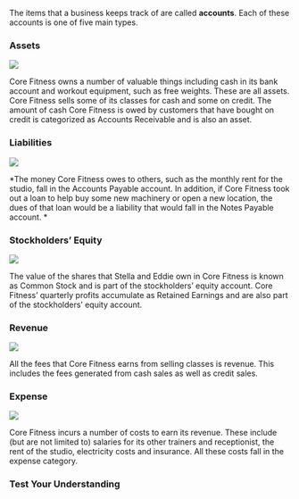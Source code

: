 The items that a business keeps track of are called **accounts**. Each of these accounts is one of five main types.

### Assets

![](./Chapter_1_Introduction_to_business_and_accounting_concepts/media/02_Accounts/image1.png)

Core Fitness owns a number of valuable things including cash in its bank account and workout equipment, such as free weights. These are all assets. Core Fitness sells some of its classes for cash and some on credit. The amount of cash Core Fitness is owed by customers that have bought on credit is categorized as Accounts Receivable and is also an asset.

### Liabilities

![](./Chapter_1_Introduction_to_business_and_accounting_concepts/media/02_Accounts/image2.png)

*The money Core Fitness owes to others, such as the monthly rent for the studio, fall in the Accounts Payable account. In addition, if Core Fitness took out a loan to help buy some new machinery or open a new location, the dues of that loan would be a liability that would fall in the Notes Payable account. *

### Stockholders’ Equity

![](./Chapter_1_Introduction_to_business_and_accounting_concepts/media/02_Accounts/image3.png)

The value of the shares that Stella and Eddie own in Core Fitness is known as Common Stock and is part of the stockholders’ equity account. Core Fitness’ quarterly profits accumulate as Retained Earnings and are also part of the stockholders’ equity account.

### Revenue

![](./Chapter_1_Introduction_to_business_and_accounting_concepts/media/02_Accounts/image4.png)

All the fees that Core Fitness earns from selling classes is revenue. This includes the fees generated from cash sales as well as credit sales.

### Expense

![](./Chapter_1_Introduction_to_business_and_accounting_concepts/media/02_Accounts/image5.png)

Core Fitness incurs a number of costs to earn its revenue. These include (but are not limited to) salaries for its other trainers and receptionist, the rent of the studio, electricity costs and insurance. All these costs fall in the expense category.

### Test Your Understanding 

